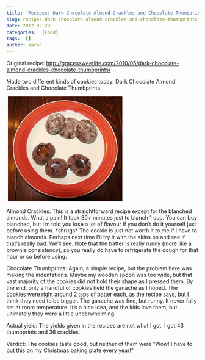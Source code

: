 ```yaml
---
title: 'Recipes: Dark Chocolate Almond Crackles and Chocolate Thumbprints'
slug: recipes-dark-chocolate-almond-crackles-and-chocolate-thumbprints
date: 2012-02-23
categories:  [Food]
tags:  []
author: aaron
---
```


Original recipe: <http://gracessweetlife.com/2010/05/dark-chocolate-almond-crackles-chocolate-thumbprints/>

Made two different kinds of cookies today: Dark Chocolate Almond Crackles and Chocolate Thumbprints.

 [![Almond Crackles and Thumbprints](cookies-300x275.jpg "Almond Crackles and Thumbprints")](cookies.jpg)

Almond Crackles: This is a straightforward recipe except for the blanched almonds. What a pain! It took 30+ minutes just to blanch 1 cup. You can buy blanched, but I’m told you lose a lot of flavour if you don’t do it yourself just before using them. \*shrugs\* The cookie is just not worth it to me if I have to blanch almonds. Perhaps next time I’ll try it with the skins on and see if that’s really bad. We’ll see. Note that the batter is really runny (more like a brownie consistency), so you really do have to refrigerate the dough for that hour or so before using.

Chocolate Thumbprints: Again, a simple recipe, but the problem here was making the indentations. Maybe my wooden spoon was too wide, but that vast majority of the cookies did not hold their shape as I pressed them. By the end, only a handful of cookies held the ganache as I hoped. The cookies were right around 2 tsps of batter each, as the recipe says, but I think they need to be bigger. The ganache was fine, but runny. It never fully set at room temperature. It’s a nice idea, and the kids love them, but ultimately they were a little underwhelming.

Actual yield: The yields given in the recipes are not what I got. I got 43 thumbprints and 36 crackles.

Verdict: The cookies taste good, but neither of them were “Wow! I have to put this on my Christmas baking plate every year!”
